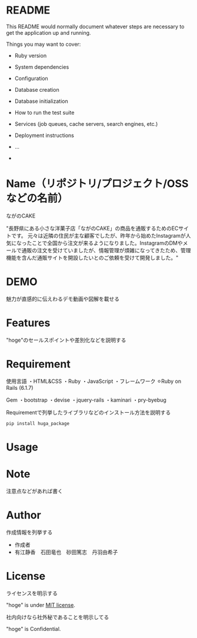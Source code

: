 # README

This README would normally document whatever steps are necessary to get the
application up and running.

Things you may want to cover:

* Ruby version

* System dependencies

* Configuration

* Database creation

* Database initialization

* How to run the test suite

* Services (job queues, cache servers, search engines, etc.)

* Deployment instructions

* ...
*

# Name（リポジトリ/プロジェクト/OSSなどの名前）
ながのCAKE

"長野県にある小さな洋菓子店「ながのCAKE」の商品を通販するためのECサイトです。
元々は近隣の住民が主な顧客でしたが、昨年から始めたInstagramが人気になったことで全国から注文が来るようになりました。InstagramのDMやメールで通販の注文を受けていましたが、情報管理が煩雑になってきたため、管理機能を含んだ通販サイトを開設したいとのご依頼を受けて開発しました。"

# DEMO

魅力が直感的に伝えわるデモ動画や図解を載せる

# Features

"hoge"のセールスポイントや差別化などを説明する

# Requirement

使用言語
・HTML&CSS
・Ruby
・JavaScript
・フレームワーク
⚪︎Ruby on Rails (6.1.7)

Gem
・bootstrap
・devise
・jquery-rails
・kaminari
・pry-byebug


Requirementで列挙したライブラリなどのインストール方法を説明する

```bash
pip install huga_package
```

# Usage


# Note

注意点などがあれば書く

# Author

作成情報を列挙する

* 作成者
* 有江静香　石田竜也　砂田篤志　丹羽由希子

# License
ライセンスを明示する

"hoge" is under [MIT license](https://en.wikipedia.org/wiki/MIT_License).

社内向けなら社外秘であることを明示してる

"hoge" is Confidential.